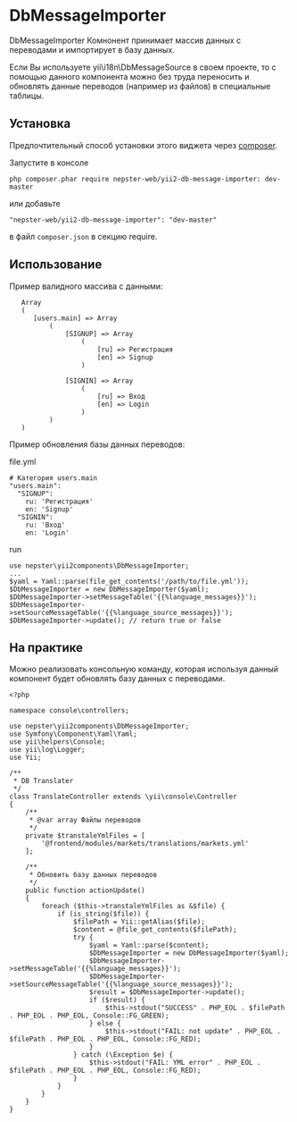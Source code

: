 # DbMessageImporter
DbMessageImporter Комнонент принимает массив данных с переводами и импортирует в базу данных.

Если Вы используете yii\i18n\DbMessageSource в своем проекте, то с помощью данного компонента
можно без труда переносить и обновлять данные переводов (например из файлов) в специальные таблицы.


Установка
---------

Предпочтительный способ установки этого виджета через [composer](http://getcomposer.org/download/).

Запустите в консоле

```
php composer.phar require nepster-web/yii2-db-message-importer: dev-master
```

или добавьте

```
"nepster-web/yii2-db-message-importer": "dev-master"
```

в файл `composer.json` в секцию require.


Использование
-------------

Пример валидного массива с данными:

  ~~~
     Array
     (
        [users.main] => Array
            (
                [SIGNUP] => Array
                    (
                        [ru] => Регистрация
                        [en] => Signup
                    )

                [SIGNIN] => Array
                    (
                        [ru] => Вход
                        [en] => Login
                    )
            )
     )
  ~~~


  Пример обновления базы данных переводов:

  file.yml
  ~~~
  # Категория users.main
  "users.main":
    "SIGNUP":
      ru: 'Регистрация'
      en: 'Signup'
    "SIGNIN":
      ru: 'Вход'
      en: 'Login'
  ~~~

  run
  ~~~
  use nepster\yii2components\DbMessageImporter;
  ...
  $yaml = Yaml::parse(file_get_contents('/path/to/file.yml'));
  $DbMessageImporter = new DbMessageImporter($yaml);
  $DbMessageImporter->setMessageTable('{{%language_messages}}');
  $DbMessageImporter->setSourceMessageTable('{{%language_source_messages}}');
  $DbMessageImporter->update(); // return true or false
  ~~~




На практике
-----------

  Можно реализовать консольную команду, которая используя данный компонент будет обновлять базу данных с переводами.

  ~~~
  <?php

  namespace console\controllers;

  use nepster\yii2components\DbMessageImporter;
  use Symfony\Component\Yaml\Yaml;
  use yii\helpers\Console;
  use yii\log\Logger;
  use Yii;

  /**
   * DB Translater
   */
  class TranslateController extends \yii\console\Controller
  {
      /**
       * @var array Файлы переводов
       */
      private $transtaleYmlFiles = [
          '@frontend/modules/markets/translations/markets.yml'
      ];

      /**
       * Обновить базу данных переводов
       */
      public function actionUpdate()
      {
          foreach ($this->transtaleYmlFiles as &$file) {
              if (is_string($file)) {
                  $filePath = Yii::getAlias($file);
                  $content = @file_get_contents($filePath);
                  try {
                      $yaml = Yaml::parse($content);
                      $DbMessageImporter = new DbMessageImporter($yaml);
                      $DbMessageImporter->setMessageTable('{{%language_messages}}');
                      $DbMessageImporter->setSourceMessageTable('{{%language_source_messages}}');
                      $result = $DbMessageImporter->update();
                      if ($result) {
                          $this->stdout("SUCCESS" . PHP_EOL . $filePath . PHP_EOL . PHP_EOL, Console::FG_GREEN);
                      } else {
                          $this->stdout("FAIL: not update" . PHP_EOL . $filePath . PHP_EOL . PHP_EOL, Console::FG_RED);
                      }
                  } catch (\Exception $e) {
                      $this->stdout("FAIL: YML error" . PHP_EOL . $filePath . PHP_EOL . PHP_EOL, Console::FG_RED);
                  }
              }
          }
      }
  }
  ~~~